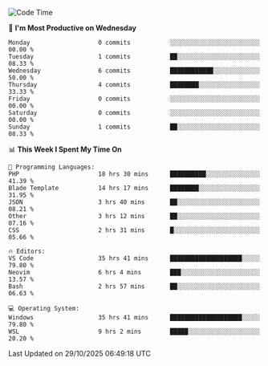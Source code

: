 <!--START_SECTION:waka-->
![Code Time](http://img.shields.io/badge/Code%20Time-6%2C221%20hrs%2027%20mins-blue)

📅 **I'm Most Productive on Wednesday** 

```text
Monday                   0 commits           ░░░░░░░░░░░░░░░░░░░░░░░░░   00.00 % 
Tuesday                  1 commits           ██░░░░░░░░░░░░░░░░░░░░░░░   08.33 % 
Wednesday                6 commits           ████████████░░░░░░░░░░░░░   50.00 % 
Thursday                 4 commits           ████████░░░░░░░░░░░░░░░░░   33.33 % 
Friday                   0 commits           ░░░░░░░░░░░░░░░░░░░░░░░░░   00.00 % 
Saturday                 0 commits           ░░░░░░░░░░░░░░░░░░░░░░░░░   00.00 % 
Sunday                   1 commits           ██░░░░░░░░░░░░░░░░░░░░░░░   08.33 % 
```


📊 **This Week I Spent My Time On** 

```text
💬 Programming Languages: 
PHP                      18 hrs 30 mins      ██████████░░░░░░░░░░░░░░░   41.39 % 
Blade Template           14 hrs 17 mins      ████████░░░░░░░░░░░░░░░░░   31.95 % 
JSON                     3 hrs 40 mins       ██░░░░░░░░░░░░░░░░░░░░░░░   08.21 % 
Other                    3 hrs 12 mins       ██░░░░░░░░░░░░░░░░░░░░░░░   07.16 % 
CSS                      2 hrs 31 mins       █░░░░░░░░░░░░░░░░░░░░░░░░   05.66 % 

🔥 Editors: 
VS Code                  35 hrs 41 mins      ████████████████████░░░░░   79.80 % 
Neovim                   6 hrs 4 mins        ███░░░░░░░░░░░░░░░░░░░░░░   13.57 % 
Bash                     2 hrs 57 mins       ██░░░░░░░░░░░░░░░░░░░░░░░   06.63 % 

💻 Operating System: 
Windows                  35 hrs 41 mins      ████████████████████░░░░░   79.80 % 
WSL                      9 hrs 2 mins        █████░░░░░░░░░░░░░░░░░░░░   20.20 % 
```


 Last Updated on 29/10/2025 06:49:18 UTC
<!--END_SECTION:waka-->
